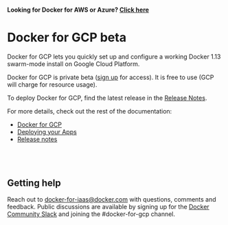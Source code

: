<!--[metadata]>
+++
title = "Docker for GCP"
description = "Docker for GCP"
keywords = ["iaas, gcp"]
[menu.main]
identifier="docs"
name = "Getting Started"
weight="1"
+++
<![end-metadata]-->

#### Looking for Docker for AWS or Azure? [Click here](https://docs.docker.com/engine/installation/)

# Docker for GCP beta

Docker for GCP lets you quickly set up and configure a working Docker 1.13
swarm-mode install on Google Cloud Platform.

Docker for GCP is private beta ([sign up](https://beta.docker.com/gcp) for access).
It is free to use (GCP will charge for resource usage).

To deploy Docker for GCP, find the latest release in the [Release Notes](gcp/release-notes.md).

For more details, check out the rest of the documentation:

 * [Docker for GCP](gcp/index.md)
 * [Deploying your Apps](deploy.md)
 * [Release notes](gcp/release-notes.md)

<p style="margin-bottom:50px">&nbsp;</p>

## Getting help

Reach out to <docker-for-iaas@docker.com> with questions, comments and feedback.
Public discussions are available by signing up for the [Docker Community Slack](dockr.ly/2geAjfo) and joining the #docker-for-gcp channel.
